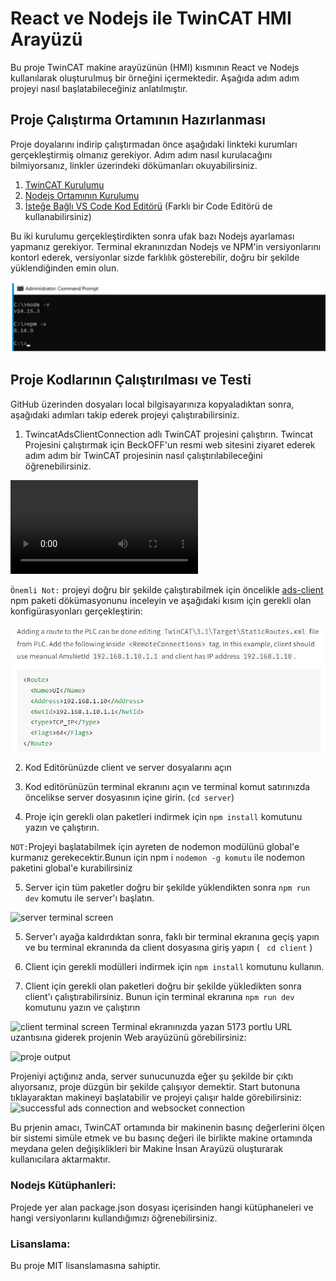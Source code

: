 # React ve Nodejs ile TwinCAT HMI Arayüzü

Bu proje TwinCAT makine arayüzünün (HMI) kısmının React ve Nodejs kullanılarak oluşturulmuş bir örneğini içermektedir. Aşağıda adım adım projeyi nasıl başlatabileceğiniz anlatılmıştır.

## Proje Çalıştırma Ortamının Hazırlanması

Proje doyalarını indirip çalıştırmadan önce aşağıdaki linkteki kurumları gerçekleştirmiş olmanız gerekiyor. Adım adım nasıl kurulacağını bilmiyorsanız, linkler üzerindeki dökümanları okuyabilirsiniz.

1. <a href="https://www.beckhoff.com/tr-tr/support/download-finder/search-result/?download_group=97028248" target="_blank">TwinCAT Kurulumu</a>
2. <a href="https://www.beckhoff.com/tr-tr/products/automation/twincat/texxxx-twincat-3-engineering/te1000.html" target="_blank">Nodejs Ortamının Kurulumu</a> 
3. <a href="https://code.visualstudio.com/" target="_blank">İsteğe Bağlı VS Code Kod Editörü</a> (Farklı bir Code Editörü de kullanabilirsiniz)

Bu iki kurulumu gerçekleştirdikten sonra ufak bazı Nodejs ayarlaması yapmanız gerekiyor. Terminal ekranınızdan Nodejs ve NPM'in versiyonlarını kontorl ederek, versiyonlar sizde farklılık gösterebilir, doğru bir şekilde yüklendiğinden emin olun. 

![version control of nodejs and npm](./docs/image.png)

## Proje Kodlarının Çalıştırılması ve Testi

GitHub üzerinden dosyaları local bilgisayarınıza kopyaladıktan sonra, aşağıdaki adımları takip ederek projeyi çalıştırabilirsiniz.

1. TwincatAdsClientConnection adlı TwinCAT projesini çalıştırın. Twincat Projesini çalıştırmak için BeckOFF'un resmi web sitesini ziyaret ederek adım adım bir TwinCAT projesinin nasıl çalıştırılabileceğini öğrenebilirsiniz.

<video src="TwincatAdsClientConnection%20-%20TcXaeShell%202023-11-21%2011-55-04.mp4" controls title="Twincat Start" ></video>

``Önemli Not:`` projeyi doğru bir şekilde çalıştırabilmek için öncelikle <a href="https://www.npmjs.com/package/ads-client">ads-client</a> npm paketi dökümasyonunu inceleyin ve aşağıdaki kısım için gerekli olan konfigürasyonları gerçekleştirin:

![twincat configuration](./docs/image-5.png)

2. Kod Editörünüzde client ve server dosyalarını açın

3. Kod editörünüzün terminal ekranını açın ve terminal komut satırınızda öncelikse server dosyasının içine girin. (```cd server```)

4. Proje için gerekli olan paketleri indirmek için ``npm install`` komutunu yazın ve çalıştırın.

```NOT:```Projeyi başlatabilmek için ayreten de nodemon modülünü global'e kurmanız gerekecektir.Bunun için npm i ``nodemon -g komutu`` ile nodemon paketini global'e kurabilirsiniz

5. Server için tüm paketler doğru bir şekilde yüklendikten sonra ``npm run dev`` komutu ile server'ı başlatın.

![server terminal screen](./docs/image-1.png)

5. Server'ı ayağa kaldırdıktan sonra, faklı bir terminal ekranına geçiş yapın ve bu terminal ekranında da client dosyasına giriş yapın ( ``  cd client `` )

6. Client için gerekli modülleri indirmek için ```npm install``` komutunu kullanın.

7. Client için gerekli olan paketleri doğru bir şekilde yükledikten sonra client'ı çalıştırabilirsiniz. Bunun için terminal ekranına ```npm run dev``` komutunu yazın ve çalıştırın

![client terminal screen](./docs/image-2.png)
Terminal ekranınızda yazan 5173 portlu URL uzantısına giderek projenin Web arayüzünü görebilirsiniz:

![proje output](./docs/proje-output.png)

Projeniyi açtığınız anda, server sunucunuzda eğer şu şekilde bir çıktı alıyorsanız, proje düzgün bir şekilde çalışıyor demektir. Start butonuna tıklayaraktan makineyi başlatabilir ve projeyi çalışır halde görebilirsiniz:
![successful ads connection and websocket connection](./docs/image-4.png)


Bu prjenin amacı, TwinCAT ortamında bir makinenin basınç değerlerini ölçen bir sistemi simüle etmek ve bu basınç değeri ile birlikte makine ortamında meydana gelen değişiklikleri bir Makine İnsan Arayüzü oluşturarak kullanıcılara aktarmaktır.

### Nodejs Kütüphanleri:
Projede yer alan package.json dosyası içerisinden hangi kütüphaneleri ve hangi versiyonlarını kullandığımızı öğrenebilirsiniz.

### Lisanslama:
Bu proje MIT lisanslamasına sahiptir.